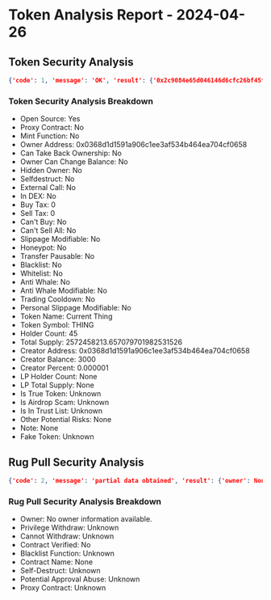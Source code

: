 # Token Analysis Report - 2024-04-26

## Token Security Analysis
```json
{'code': 1, 'message': 'OK', 'result': {'0x2c9084e65d046146d6cfc26bf45f5b80042b90eb': {'note': None, 'lp_total_supply': None, 'lp_holders': None, 'is_airdrop_scam': None, 'other_potential_risks': None, 'transfer_pausable': '0', 'trading_cooldown': '0', 'hidden_owner': '0', 'selfdestruct': '0', 'owner_percent': '0.000001', 'is_whitelisted': '0', 'holder_count': '45', 'trust_list': None, 'is_honeypot': '0', 'honeypot_with_same_creator': '0', 'holders': [{'is_locked': 0, 'is_contract': 1, 'address': '0x8aade16ad409a19b0ff990b30a9a0e65d32dea7d', 'balance': '1720012092.224980138601515527', 'locked_detail': None, 'tag': '', 'percent': '0.668625862645116426'}, {'is_locked': 0, 'is_contract': 0, 'address': '0x0280c0cf4c6f35f26bc2f66aa4538f3eb6802f3f', 'balance': '778153165.925645988253449541', 'locked_detail': None, 'tag': '', 'percent': '0.302493996518373502'}, {'is_locked': 0, 'is_contract': 1, 'address': '0xeac2a8ff1fbe37c78fe928c43f1dc8d413bef25e', 'balance': '10000000', 'locked_detail': None, 'tag': '', 'percent': '0.003887332337182540'}, {'is_locked': 0, 'is_contract': 1, 'address': '0x9432242d9dc10ad5e2fe570b8fc053a16597caf6', 'balance': '7205349.397143341099548783', 'locked_detail': None, 'tag': '', 'percent': '0.002800958771221403'}, {'is_locked': 0, 'is_contract': 1, 'address': '0x3f105e0a641747c5401e9513b125e00a5f403556', 'balance': '7031692.570745663398795537', 'locked_detail': None, 'tag': '', 'percent': '0.002733452591538584'}, {'is_locked': 0, 'is_contract': 0, 'address': '0x52b13b2f6804d659aa7a55e8d06410dfa9b805b8', 'balance': '6174541.581473966728847337', 'locked_detail': None, 'tag': '', 'percent': '0.002400249515694197'}, {'is_locked': 0, 'is_contract': 0, 'address': '0x327ae09aeffc9a276529b61870e896e733933801', 'balance': '2766940.295587191686539584', 'locked_detail': None, 'tag': '', 'percent': '0.001075601648608950'}, {'is_locked': 0, 'is_contract': 0, 'address': '0x687c121cc556038a1d44fd6ffcad6eb32245e54b', 'balance': '2215849.99999999998581856', 'locked_detail': None, 'tag': '', 'percent': '0.000861374535934593'}, {'is_locked': 0, 'is_contract': 0, 'address': '0xb6ae22ba2d746d14cceaffa57086805b1feddb29', 'balance': '2000000.000000000032419343', 'locked_detail': None, 'tag': '', 'percent': '0.000777466467436508'}, {'is_locked': 0, 'is_contract': 0, 'address': '0x69574d50cb6fb533543ec6293a3a5ea7e843cd19', 'balance': '2000000', 'locked_detail': None, 'tag': '', 'percent': '0.000777466467436508'}], 'dex': None, 'is_open_source': '1', 'sell_tax': '0', 'token_name': 'Current Thing', 'fake_token': None, 'creator_address': '0x0368d1d1591a906c1ee3af534b464ea704cf0658', 'creator_percent': '0.000001', 'is_proxy': '0', 'creator_balance': '3000', 'is_in_dex': '0', 'owner_balance': '3000', 'total_supply': '2572458213.657079701982531526', 'is_true_token': None, 'can_take_back_ownership': '0', 'is_blacklisted': '0', 'owner_address': '0x0368d1d1591a906c1ee3af534b464ea704cf0658', 'slippage_modifiable': '0', 'buy_tax': '0', 'external_call': '0', 'cannot_sell_all': '0', 'lp_holder_count': None, 'personal_slippage_modifiable': '0', 'is_anti_whale': '0', 'is_mintable': '0', 'owner_change_balance': '0', 'cannot_buy': '0', 'anti_whale_modifiable': '0', 'token_symbol': 'THING'}}}
```

### Token Security Analysis Breakdown
- Open Source: Yes
- Proxy Contract: No
- Mint Function: No
- Owner Address: 0x0368d1d1591a906c1ee3af534b464ea704cf0658
- Can Take Back Ownership: No
- Owner Can Change Balance: No
- Hidden Owner: No
- Selfdestruct: No
- External Call: No
- In DEX: No
- Buy Tax: 0
- Sell Tax: 0
- Can't Buy: No
- Can't Sell All: No
- Slippage Modifiable: No
- Honeypot: No
- Transfer Pausable: No
- Blacklist: No
- Whitelist: No
- Anti Whale: No
- Anti Whale Modifiable: No
- Trading Cooldown: No
- Personal Slippage Modifiable: No
- Token Name: Current Thing
- Token Symbol: THING
- Holder Count: 45
- Total Supply: 2572458213.657079701982531526
- Creator Address: 0x0368d1d1591a906c1ee3af534b464ea704cf0658
- Creator Balance: 3000
- Creator Percent: 0.000001
- LP Holder Count: None
- LP Total Supply: None
- Is True Token: Unknown
- Is Airdrop Scam: Unknown
- Is In Trust List: Unknown
- Other Potential Risks: None
- Note: None
- Fake Token: Unknown

## Rug Pull Security Analysis
```json
{'code': 2, 'message': 'partial data obtained', 'result': {'owner': None, 'privilege_withdraw': None, 'withdraw_missing': None, 'is_open_source': None, 'blacklist': None, 'contract_name': None, 'selfdestruct': None, 'is_proxy': None, 'approval_abuse': None}}
```

### Rug Pull Security Analysis Breakdown
- Owner: No owner information available.
- Privilege Withdraw: Unknown
- Cannot Withdraw: Unknown
- Contract Verified: No
- Blacklist Function: Unknown
- Contract Name: None
- Self-Destruct: Unknown
- Potential Approval Abuse: Unknown
- Proxy Contract: Unknown

